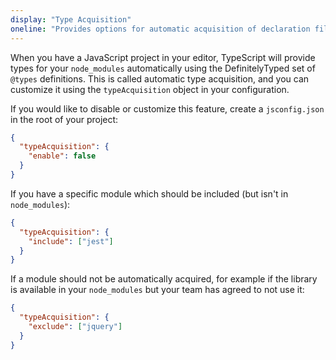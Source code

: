```yaml
---
display: "Type Acquisition"
oneline: "Provides options for automatic acquisition of declaration files"
---
```


When you have a JavaScript project in your editor, TypeScript will provide types for your `node_modules` automatically using the DefinitelyTyped set of `@types` definitions.
This is called automatic type acquisition, and you can customize it using the `typeAcquisition` object in your configuration.

If you would like to disable or customize this feature, create a `jsconfig.json` in the root of your project:

```json
{
  "typeAcquisition": {
    "enable": false
  }
}
```

If you have a specific module which should be included (but isn't in `node_modules`):

```json
{
  "typeAcquisition": {
    "include": ["jest"]
  }
}
```

If a module should not be automatically acquired, for example if the library is available in your `node_modules` but your team has agreed to not use it:

```json
{
  "typeAcquisition": {
    "exclude": ["jquery"]
  }
}
```
